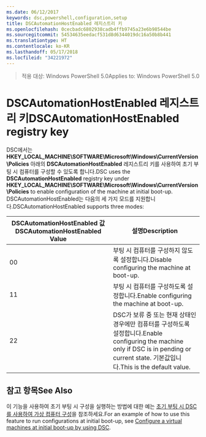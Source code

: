```yaml
---
ms.date: 06/12/2017
keywords: dsc,powershell,configuration,setup
title: DSCAutomationHostEnabled 레지스트리 키
ms.openlocfilehash: 0cecbadc6802938cadb4ffb9745a23e6b98544be
ms.sourcegitcommit: 54534635eedacf531d8d6344019dc16a50b8b441
ms.translationtype: HT
ms.contentlocale: ko-KR
ms.lasthandoff: 05/17/2018
ms.locfileid: "34221972"
---
```

><span data-ttu-id="d3092-103">적용 대상: Windows PowerShell 5.0</span><span class="sxs-lookup"><span data-stu-id="d3092-103">Applies to: Windows PowerShell 5.0</span></span>

# <a name="dscautomationhostenabled-registry-key"></a><span data-ttu-id="d3092-104">DSCAutomationHostEnabled 레지스트리 키</span><span class="sxs-lookup"><span data-stu-id="d3092-104">DSCAutomationHostEnabled registry key</span></span>

<span data-ttu-id="d3092-105">DSC에서는 **HKEY_LOCAL_MACHINE\SOFTWARE\Microsoft\Windows\CurrentVersion\Policies** 아래의 **DSCAutomationHostEnabled** 레지스트리 키를 사용하여 초기 부팅 시 컴퓨터를 구성할 수 있도록 합니다.</span><span class="sxs-lookup"><span data-stu-id="d3092-105">DSC uses the **DSCAutomationHostEnabled** registry key under **HKEY_LOCAL_MACHINE\SOFTWARE\Microsoft\Windows\CurrentVersion\Policies** to enable configuration of the machine at initial boot-up.</span></span>
<span data-ttu-id="d3092-106">DSCAutomationHostEnabled는 다음의 세 가지 모드를 지원합니다.</span><span class="sxs-lookup"><span data-stu-id="d3092-106">DSCAutomationHostEnabled supports three modes:</span></span>

|  <span data-ttu-id="d3092-107">DSCAutomationHostEnabled 값</span><span class="sxs-lookup"><span data-stu-id="d3092-107">DSCAutomationHostEnabled Value</span></span>  |  <span data-ttu-id="d3092-108">설명</span><span class="sxs-lookup"><span data-stu-id="d3092-108">Description</span></span>   |
|---|---|
<span data-ttu-id="d3092-109">0</span><span class="sxs-lookup"><span data-stu-id="d3092-109">0</span></span> | <span data-ttu-id="d3092-110">부팅 시 컴퓨터를 구성하지 않도록 설정합니다.</span><span class="sxs-lookup"><span data-stu-id="d3092-110">Disable configuring the machine at boot-up.</span></span> |
<span data-ttu-id="d3092-111">1</span><span class="sxs-lookup"><span data-stu-id="d3092-111">1</span></span> | <span data-ttu-id="d3092-112">부팅 시 컴퓨터를 구성하도록 설정합니다.</span><span class="sxs-lookup"><span data-stu-id="d3092-112">Enable configuring the machine at boot-up.</span></span> |
<span data-ttu-id="d3092-113">2</span><span class="sxs-lookup"><span data-stu-id="d3092-113">2</span></span> | <span data-ttu-id="d3092-114">DSC가 보류 중 또는 현재 상태인 경우에만 컴퓨터를 구성하도록 설정합니다.</span><span class="sxs-lookup"><span data-stu-id="d3092-114">Enable configuring the machine only if DSC is in pending or current state.</span></span> <span data-ttu-id="d3092-115">기본값입니다.</span><span class="sxs-lookup"><span data-stu-id="d3092-115">This is the default value.</span></span> |

## <a name="see-also"></a><span data-ttu-id="d3092-116">참고 항목</span><span class="sxs-lookup"><span data-stu-id="d3092-116">See Also</span></span>

<span data-ttu-id="d3092-117">이 기능을 사용하여 초기 부팅 시 구성을 실행하는 방법에 대한 예는 [초기 부팅 시 DSC를 사용하여 가상 컴퓨터 구성](bootstrapDsc.md)을 참조하세요.</span><span class="sxs-lookup"><span data-stu-id="d3092-117">For an example of how to use this feature to run configurations at initial boot-up, see [Configure a virtual machines at initial boot-up by using DSC](bootstrapDsc.md).</span></span>
